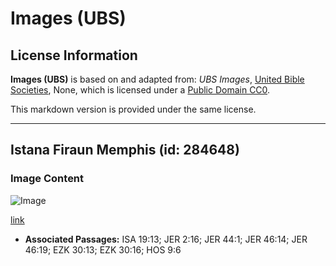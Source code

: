 # Images (UBS)

## License Information

**Images (UBS)** is based on and adapted from: _UBS Images_, [United Bible Societies](https://unitedbiblesocieties.org/), None, which is licensed under a [Public Domain CC0](https://creativecommons.org/public-domain/cc0/).

This markdown version is provided under the same license.



--------------------------------

## Istana Firaun Memphis (id: 284648)

### Image Content

![Image](https://cdn.aquifer.bible/aquifer-content/resources/Media/WEB-0711_pharaoh_palace_memphis.jpg)

[link](https://cdn.aquifer.bible/aquifer-content/resources/Media/WEB-0711_pharaoh_palace_memphis.jpg)

* **Associated Passages:** ISA 19:13; JER 2:16; JER 44:1; JER 46:14; JER 46:19; EZK 30:13; EZK 30:16; HOS 9:6

